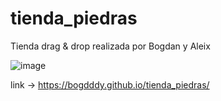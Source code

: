 # tienda_piedras
Tienda drag &amp; drop realizada por Bogdan y Aleix 

![image](https://user-images.githubusercontent.com/70880882/120782036-e5859500-c529-11eb-967f-410917ad99c1.png)

link -> https://bogdddy.github.io/tienda_piedras/

